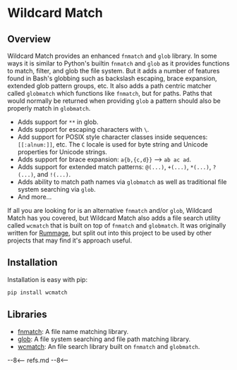 # Wildcard Match

## Overview

Wildcard Match provides an enhanced `fnmatch` and `glob` library. In some ways it is similar to Python's builtin `fnmatch` and `glob` as it provides functions to match, filter, and glob the file system. But it adds a number of features found in Bash's globbing such as backslash escaping, brace expansion, extended glob pattern groups, etc. It also adds a path centric matcher called `globmatch` which functions like `fnmatch`, but for paths. Paths that would normally be returned when providing `glob` a pattern should also be properly match in `globmatch`.

- Adds support for `**` in glob.
- Adds support for escaping characters with `\`.
- Add support for POSIX style character classes inside sequences: `[[:alnum:]]`, etc. The `C` locale is used for byte string and Unicode properties for Unicode strings.
- Adds support for brace expansion: `a{b,{c,d}}` --> `ab ac ad`.
- Adds support for extended match patterns: `@(...)`, `+(...)`, `*(...)`, `?(...)`, and `!(...)`.
- Adds ability to match path names via `globmatch` as well as traditional file system searching via `glob`.
- And more...

If all you are looking for is an alternative `fnmatch` and/or `glob`, Wildcard Match has you covered, but Wildcard Match also adds a file search utility called `wcmatch` that is built on top of `fnmatch` and `globmatch`. It was originally written for [Rummage](https://github.com/facelessuser/Rummage), but split out into this project to be used by other projects that may find it's approach useful.

## Installation

Installation is easy with pip:

```bash
pip install wcmatch
```

## Libraries

- [fnmatch](fnmatch): A file name matching library.
- [glob](glob): A file system searching and file path matching library.
- [wcmatch](wcmatch): An file search library built on `fnmatch` and `globmatch`.

--8<--
refs.md
--8<--
